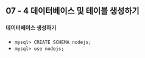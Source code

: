 ## 07 - 4 데이터베이스 및 테이블 생성하기

#### 데이터베이스 생성하기
- `mysql> CREATE SCHEMA nodejs;`
- `mysql> use nodejs;`
